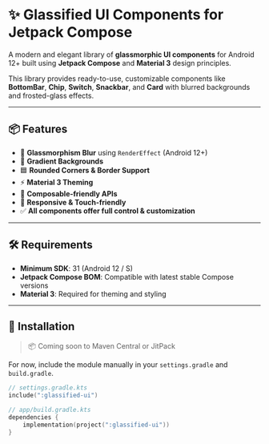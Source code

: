 # ✨ Glassified UI Components for Jetpack Compose

A modern and elegant library of **glassmorphic UI components** for Android 12+ built using **Jetpack Compose** and **Material 3** design principles.

This library provides ready-to-use, customizable components like **BottomBar**, **Chip**, **Switch**, **Snackbar**, and **Card** with blurred backgrounds and frosted-glass effects.

---

## 📦 Features

- 🧊 **Glassmorphism Blur** using `RenderEffect` (Android 12+)
- 🌈 **Gradient Backgrounds**
- 🟦 **Rounded Corners & Border Support**
- ⚡ **Material 3 Theming**
- 🧩 **Composable-friendly APIs**
- 📱 **Responsive & Touch-friendly**
- ✅ **All components offer full control & customization**

---

## 🛠️ Requirements

- **Minimum SDK**: 31 (Android 12 / S)
- **Jetpack Compose BOM**: Compatible with latest stable Compose versions
- **Material 3**: Required for theming and styling

---

## 🚀 Installation

> 📦 Coming soon to Maven Central or JitPack

For now, include the module manually in your `settings.gradle` and `build.gradle`.

```kotlin
// settings.gradle.kts
include(":glassified-ui")

// app/build.gradle.kts
dependencies {
    implementation(project(":glassified-ui"))
}
